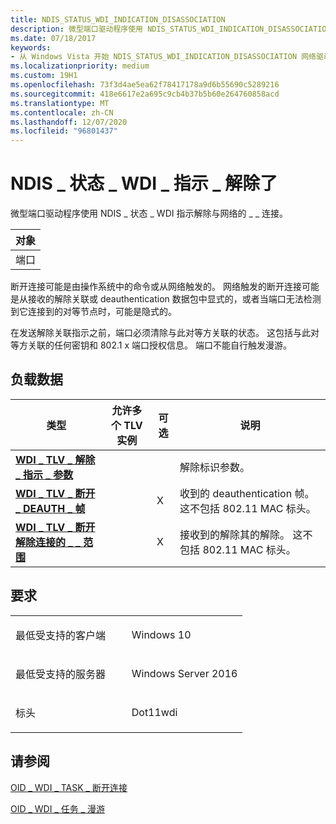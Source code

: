 ```yaml
---
title: NDIS_STATUS_WDI_INDICATION_DISASSOCIATION
description: 微型端口驱动程序使用 NDIS_STATUS_WDI_INDICATION_DISASSOCIATION 指示端口与网络断开连接。
ms.date: 07/18/2017
keywords:
- 从 Windows Vista 开始 NDIS_STATUS_WDI_INDICATION_DISASSOCIATION 网络驱动程序
ms.localizationpriority: medium
ms.custom: 19H1
ms.openlocfilehash: 73f3d4ae5ea62f78417178a9d6b55690c5289216
ms.sourcegitcommit: 418e6617e2a695c9cb4b37b5b60e264760858acd
ms.translationtype: MT
ms.contentlocale: zh-CN
ms.lasthandoff: 12/07/2020
ms.locfileid: "96801437"
---
```

# <a name="ndis_status_wdi_indication_disassociation"></a>NDIS \_ 状态 \_ WDI \_ 指示 \_ 解除了


微型端口驱动程序使用 NDIS \_ 状态 \_ WDI 指示解除与网络的 \_ \_ 连接。

| 对象 |
|--------|
| 端口   |

 

断开连接可能是由操作系统中的命令或从网络触发的。 网络触发的断开连接可能是从接收的解除关联或 deauthentication 数据包中显式的，或者当端口无法检测到它连接到的对等节点时，可能是隐式的。

在发送解除关联指示之前，端口必须清除与此对等方关联的状态。 这包括与此对等方关联的任何密钥和 802.1 x 端口授权信息。 端口不能自行触发漫游。

## <a name="payload-data"></a>负载数据


| 类型 | 允许多个 TLV 实例 | 可选 | 说明 |
| --- | --- | --- | --- |
| [**WDI \_ TLV \_ 解除 \_ 指示 \_ 参数**](./wdi-tlv-disassociation-indication-parameters.md) |   |   | 解除标识参数。 |
| [**WDI \_ TLV \_ 断开 \_ DEAUTH \_ 帧**](./wdi-tlv-disconnect-deauth-frame.md) |   | X | 收到的 deauthentication 帧。 这不包括 802.11 MAC 标头。 |
| [**WDI \_ TLV \_ 断开解除连接的 \_ \_ 范围**](./wdi-tlv-disconnect-disassociation-frame.md) |   | X | 接收到的解除其的解除。 这不包括 802.11 MAC 标头。 | 

<a name="requirements"></a>要求
------------

<table>
<colgroup>
<col width="50%" />
<col width="50%" />
</colgroup>
<tbody>
<tr class="odd">
<td><p>最低受支持的客户端</p></td>
<td><p>Windows 10</p></td>
</tr>
<tr class="even">
<td><p>最低受支持的服务器</p></td>
<td><p>Windows Server 2016</p></td>
</tr>
<tr class="odd">
<td><p>标头</p></td>
<td>Dot11wdi</td>
</tr>
</tbody>
</table>

## <a name="see-also"></a>请参阅


[OID \_ WDI \_ TASK \_ 断开连接](oid-wdi-task-disconnect.md)

[OID \_ WDI \_ 任务 \_ 漫游](oid-wdi-task-roam.md)

 

